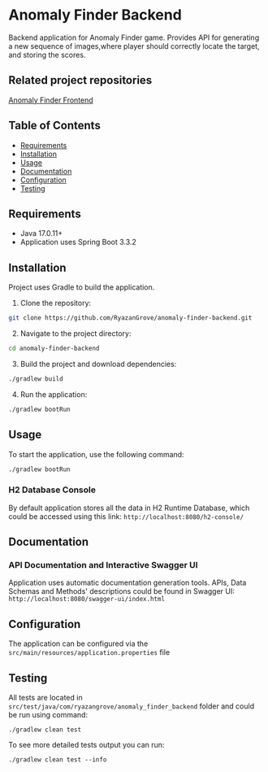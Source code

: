 # Anomaly Finder Backend
Backend application for Anomaly Finder game. Provides API for generating a new sequence of images,where player should correctly locate the target, and storing the scores.

## Related project repositories
[Anomaly Finder Frontend](https://github.com/RyazanGrove/anomaly-finder-frontend)

## Table of Contents
- [Requirements](#requirements)
- [Installation](#installation)
- [Usage](#usage)
- [Documentation](#documentation)
- [Configuration](#configuration)
- [Testing](#testing)

## Requirements
* Java 17.0.11+
* Application uses Spring Boot 3.3.2

## Installation
Project uses Gradle to build the application.
1. Clone the repository:
```bash
git clone https://github.com/RyazanGrove/anomaly-finder-backend.git
```
2. Navigate to the project directory:
```bash
cd anomaly-finder-backend
```
3. Build the project and download dependencies:
```bash
./gradlew build
```
4. Run the application:
```bash
./gradlew bootRun
```

## Usage
To start the application, use the following command:
```bash
./gradlew bootRun
```

### H2 Database Console
By default application stores all the data in H2 Runtime Database, which could be accessed using this link:
`http://localhost:8080/h2-console/`

## Documentation
### API Documentation and Interactive Swagger UI
Application uses automatic documentation generation tools. APIs, Data Schemas and Methods' descriptions could be found in Swagger UI:
`http://localhost:8080/swagger-ui/index.html`

## Configuration
The application can be configured via the `src/main/resources/application.properties` file

## Testing
All tests are located in `src/test/java/com/ryazangrove/anomaly_finder_backend` folder and could be run using command:
```
./gradlew clean test
```
To see more detailed tests output you can run:
```
./gradlew clean test --info
```